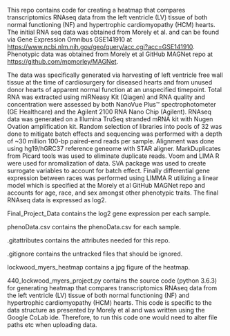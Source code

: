 This repo contains code for creating a heatmap that compares transcriptomics RNAseq data from the left ventricle (LV) tissue of both normal functioning (NF) and hypertrophic cardiomyopathy (HCM) hearts. The initial RNA seq data was obtained from Morely et al. and can be found via Gene Expression Omnibus GSE141910 at https://www.ncbi.nlm.nih.gov/geo/query/acc.cgi?acc=GSE141910. Phenotypic data was obtained from Morely et al GitHub MAGNet repo at https://github.com/mpmorley/MAGNet.

The data was specifically generated via harvesting of left ventricle free wall tissue at the time of cardiosurgery for diseased hearts and from unused donor hearts of apparent normal function at an unspecified timepoint. Total RNA was extracted using miRNeasy Kit (Qiagen) and RNA quality and concentration were assessed by both NanoVue Plus™ spectrophotometer (GE Healthcare) and the Agilent 2100 RNA Nano Chip (Agilent). RNAseq data was generated on a Illumina TruSeq stranded mRNA kit with Nugen Ovation amplification kit. Random selection of libraries into pools of 32 was done to mitigate batch effects and sequencing was performed with a depth of ~30 million 100-bp paired-end reads per sample. Alignment was done using hg19/hGRC37 reference geneome with STAR aligner. MarkDuplicates from Picard tools was used to eliminate duplicate reads. Voom and LIMA R were used for nromalization of data. SVA package was used to create surrogate variables to account for batch effect. Finally differential gene expression between races was performed using LIMMA R utilizing a linear model which is specified at the Morely et al GitHub MAGNet repo and accounts for age, race, and sex amongst other phenotypic traits. The final RNAseq data is expressed as log2.

Final_Project_Data contains the log2 gene expression per each sample.

phenoData.csv contains the phenoData.csv for each sample.

.gitattributes contains the attributes needed for this repo.

.gitignore contains the untracked files that should be ignored.

lockwood_myers_heatmap contains a jpg figure of the heatmap.

440_lockwood_myers_project.py contains the source code (python 3.6.3) for generating heatmap that compares transcriptomics RNAseq data from the left ventricle (LV) tissue of both normal functioning (NF) and hypertrophic cardiomyopathy (HCM) hearts. This code is specific to the data structure as presented by Morely et al and was written using the Google CoLab ide. Therefore, to run this code one would need to alter file paths etc when uploading data.
